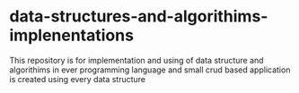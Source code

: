 # data-structures-and-algorithims-implenentations
This repository is for implementation and using of data structure and algorithims in ever programming language and  small crud based application is created using every data structure
